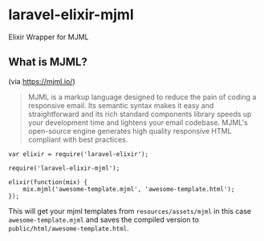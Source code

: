 laravel-elixir-mjml
====================

Elixir Wrapper for MJML

## What is MJML?

(via https://mjml.io/)
> MJML is a markup language designed to reduce the pain of coding a responsive email. Its semantic syntax makes it easy and straightforward and its rich standard components library speeds up your development time and lightens your email codebase. MJML's open-source engine generates high quality responsive HTML compliant with best practices.

```
var elixir = require('laravel-elixir');

require('laravel-elixir-mjml');

elixir(function(mix) {
    mix.mjml('awesome-template.mjml', 'awesome-template.html');
});
```

This will get your mjml templates from `resources/assets/mjml` in this case `awesome-template.mjml` and saves the compiled version to `public/html/awesome-template.html`.